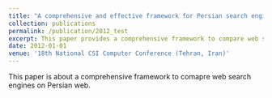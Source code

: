 ```yaml
---
title: "A comprehensive and effective framework for Persian search engines evaluation and analysis"
collection: publications
permalink: /publication/2012_test
excerpt: This paper provides a comprehensive framework to compare web search engines on Persian web based on several factors, including retrieval, crawling, etc. 
date: 2012-01-01
venue: '18th National CSI Computer Conference (Tehran, Iran)'
---
```

This paper is about a comprehensive framework to comapre web search engines on Persian web. 
